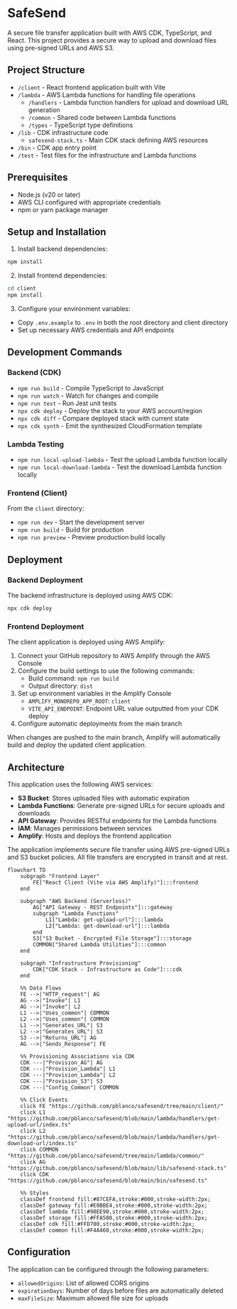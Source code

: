 # SafeSend

A secure file transfer application built with AWS CDK, TypeScript, and React. This project provides a secure way to upload and download files using pre-signed URLs and AWS S3.

## Project Structure

- `/client` - React frontend application built with Vite
- `/lambda` - AWS Lambda functions for handling file operations
  - `/handlers` - Lambda function handlers for upload and download URL generation
  - `/common` - Shared code between Lambda functions
  - `/types` - TypeScript type definitions
- `/lib` - CDK infrastructure code
  - `safesend-stack.ts` - Main CDK stack defining AWS resources
- `/bin` - CDK app entry point
- `/test` - Test files for the infrastructure and Lambda functions

## Prerequisites

- Node.js (v20 or later)
- AWS CLI configured with appropriate credentials
- npm or yarn package manager

## Setup and Installation

1. Install backend dependencies:
```bash
npm install
```

2. Install frontend dependencies:
```bash
cd client
npm install
```

3. Configure your environment variables:
- Copy `.env.example` to `.env` in both the root directory and client directory
- Set up necessary AWS credentials and API endpoints

## Development Commands

### Backend (CDK)

* `npm run build`   - Compile TypeScript to JavaScript
* `npm run watch`   - Watch for changes and compile
* `npm run test`    - Run Jest unit tests
* `npx cdk deploy`  - Deploy the stack to your AWS account/region
* `npx cdk diff`    - Compare deployed stack with current state
* `npx cdk synth`   - Emit the synthesized CloudFormation template

### Lambda Testing

* `npm run local-upload-lambda`   - Test the upload Lambda function locally
* `npm run local-download-lambda` - Test the download Lambda function locally

### Frontend (Client)

From the `client` directory:

* `npm run dev`     - Start the development server
* `npm run build`   - Build for production
* `npm run preview` - Preview production build locally

## Deployment

### Backend Deployment

The backend infrastructure is deployed using AWS CDK:

```bash
npx cdk deploy
```

### Frontend Deployment

The client application is deployed using AWS Amplify:

1. Connect your GitHub repository to AWS Amplify through the AWS Console
2. Configure the build settings to use the following commands:
   - Build command: `npm run build`
   - Output directory: `dist`
3. Set up environment variables in the Amplify Console
   - `AMPLIFY_MONOREPO_APP_ROOT`: `client`
   - `VITE_API_ENDPOINT`: Endpoint URL value outputted from your CDK deploy
4. Configure automatic deployments from the main branch

When changes are pushed to the main branch, Amplify will automatically build and deploy the updated client application.

## Architecture

This application uses the following AWS services:

- **S3 Bucket**: Stores uploaded files with automatic expiration
- **Lambda Functions**: Generate pre-signed URLs for secure uploads and downloads
- **API Gateway**: Provides RESTful endpoints for the Lambda functions
- **IAM**: Manages permissions between services
- **Amplify**: Hosts and deploys the frontend application

The application implements secure file transfer using AWS pre-signed URLs and S3 bucket policies. All file transfers are encrypted in transit and at rest.

```mermaid
flowchart TD
    subgraph "Frontend Layer"
        FE["React Client (Vite via AWS Amplify)"]:::frontend
    end

    subgraph "AWS Backend (Serverless)"
        AG["API Gateway - REST Endpoints"]:::gateway
        subgraph "Lambda Functions"
            L1["Lambda: get-upload-url"]:::lambda
            L2["Lambda: get-download-url"]:::lambda
        end
        S3["S3 Bucket - Encrypted File Storage"]:::storage
        COMMON["Shared Lambda Utilities"]:::common
    end

    subgraph "Infrastructure Provisioning"
        CDK["CDK Stack - Infrastructure as Code"]:::cdk
    end

    %% Data Flows
    FE -->|"HTTP_request"| AG
    AG -->|"Invoke"| L1
    AG -->|"Invoke"| L2
    L1 -->|"Uses_common"| COMMON
    L2 -->|"Uses_common"| COMMON
    L1 -->|"Generates_URL"| S3
    L2 -->|"Generates_URL"| S3
    S3 -->|"Returns_URL"| AG
    AG -->|"Sends_Response"| FE

    %% Provisioning Associations via CDK
    CDK ---|"Provision_AG"| AG
    CDK ---|"Provision_Lambda"| L1
    CDK ---|"Provision_Lambda"| L2
    CDK ---|"Provision_S3"| S3
    CDK ---|"Config_Common"| COMMON

    %% Click Events
    click FE "https://github.com/pblanco/safesend/tree/main/client/"
    click L1 "https://github.com/pblanco/safesend/blob/main/lambda/handlers/get-upload-url/index.ts"
    click L2 "https://github.com/pblanco/safesend/blob/main/lambda/handlers/get-download-url/index.ts"
    click COMMON "https://github.com/pblanco/safesend/tree/main/lambda/common/"
    click AG "https://github.com/pblanco/safesend/blob/main/lib/safesend-stack.ts"
    click CDK "https://github.com/pblanco/safesend/blob/main/bin/safesend.ts"

    %% Styles
    classDef frontend fill:#87CEFA,stroke:#000,stroke-width:2px;
    classDef gateway fill:#E0BBE4,stroke:#000,stroke-width:2px;
    classDef lambda fill:#90EE90,stroke:#000,stroke-width:2px;
    classDef storage fill:#FFA500,stroke:#000,stroke-width:2px;
    classDef cdk fill:#FFD700,stroke:#000,stroke-width:2px;
    classDef common fill:#F4A460,stroke:#000,stroke-width:2px;
```

## Configuration

The application can be configured through the following parameters:

- `allowedOrigins`: List of allowed CORS origins
- `expirationDays`: Number of days before files are automatically deleted
- `maxFileSize`: Maximum allowed file size for uploads
